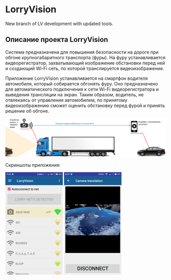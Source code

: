 ﻿# LorryVision 
New branch of LV development with updated tools.

## Описание проекта LorryVision
Система предназначена для повышения безопасности на дороге при обгоне крупногабаритного транспорта (фуры).
На фуру устанавливается видеорегистратор, захватывающий изображение обстановки перед ней и создающий Wi-Fi
сеть, по которой транслируется видеоизображение.

Приложение LorryVision устанавливается на смартфон водителя автомобиля, который собирается обгонять фуру. Оно предназначено
для автоматического подключения к сети Wi-Fi видеорегистратора и выведения трансляции на экран. Таким образом, водитель,
не отвлекаясь от управления автомобилем, по принятому видеоизображению сможет оценить обстановку перед фурой
и принять решение об обгоне.

![alt text](pics/schema.png)

Скриншоты приложения:

![alt text](pics/main.jpg)
![alt text](pics/camera.jpg)
